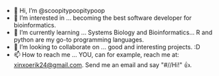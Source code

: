- 👋 Hi, I’m @scoopitypoopitypoop
- 👀 I’m interested in ... becoming the best software developer for bioinformatics.
- 🌱 I’m currently learning ... Systems Biology and Bioinformatics... R and python are my go-to programming languages. 
- 💞️ I’m looking to collaborate on ... good and interesting projects. :D
- 📫 How to reach me ... YOU, can for example, reach me at: xinxoerik24@gmail.com. Send me an email and say "#//Hi!" 👍.

<!---
scoopitypoopitypoop/scoopitypoopitypoop is a ✨ special ✨ repository because its `README.md` (this file) appears on your GitHub profile.
You can click the Preview link to take a look at your changes.
--->
